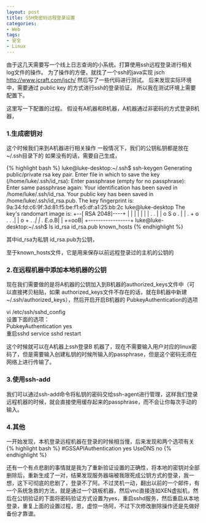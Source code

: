 ```yaml
---
layout: post
title: SSH免密码远程登录设置
categories:
- Web
tags:
- 安全
- Linux
---
```


由于这几天需要写一个线上日志查询的小系统。打算使用ssh远程登录进行相关log文件的操作。
为了操作的方便，就找了一个ssh的java实现 jsch http://www.jcraft.com/jsch/
然后写了一些代码进行测试。
后来发现实际环境中，需要通过 public key 的方式进行ssh的登录验证。
所以我在测试环境上需要配置下。

这里写一下配置的过程。
假设有A机器和B机器，A机器通过非密码的方式登录B机器，

### 1.生成密钥对

这个时候我们来到A机器进行相关操作
一般情况下，我们的公钥私钥都是放在 ~/.ssh目录下的
如果没有的话，需要自己生成，

{% highlight bash %}
luke@luke-desktop:~/.ssh$ ssh-keygen
Generating public/private rsa key pair.
Enter file in which to save the key (/home/luke/.ssh/id_rsa):
Enter passphrase (empty for no passphrase):
Enter same passphrase again:
Your identification has been saved in /home/luke/.ssh/id_rsa.
Your public key has been saved in /home/luke/.ssh/id_rsa.pub.
The key fingerprint is:
9a:34:fd:c6:9f:3d:81:f5:be:f1:e5:df:a1:25:bb:2c luke@luke-desktop
The key's randomart image is:
+--[ RSA 2048]----+
|                 |
|                 |
|                 |
|       .      .  |
|      o S    o . |
|     . + o  . . .|
|      o   +  . *.|
|         . E.o*.B|
|            +=ooB|
+-----------------+
luke@luke-desktop:~/.ssh$ ls
id_rsa  id_rsa.pub  known_hosts
{% endhighlight %}

其中id_rsa为私钥 id_rsa.pub为公钥，

至于known_hosts文件，它是用来保存以前远程登录过的主机的公钥的

### 2.在远程机器中添加本地机器的公钥

现在我们需要做的是将A机器的公钥加入到B机器的authorized_keys文件中（可以直接拷贝粘贴，如果 authorized_keys文件不存在的话，就在B机器中新建~/.ssh/authorized_keys），然后开启开启B机器的 PubkeyAuthentication的选项

vi /etc/ssh/sshd_config   
设置下面的选项：  
PubkeyAuthentication yes  
重启sshd   service sshd restart  
  
这个时候就可以在A机器上ssh登录B 机器了，现在不需要输入用户对应的linux密码了，但是需要输入创建私钥的时候所输入的passphrase，但是这个密码无须在网络上进行传输了。

### 3.使用ssh-add
我们可以通过ssh-add命令将私钥的密码交给ssh-agent进行管理，这样我们登录远程机器的时候，就会直接使用缓存起来的passphrase，而不会让你每次手动的输入。

### 4.其他
一开始发现，本机登录远程机器在登录的时候相当慢，后来发现和两个选项有关
{% highlight bash %}
#GSSAPIAuthentication yes
UseDNS no
{% endhighlight %}

还有一个有点悲剧的事情就是我为了重新验证设置的正确性，将本地的密钥对全部删除后，重新生成了一对，结果发现服务器端被我限死成公钥方式的登录，我一想，这下可彻底的悲剧了，登录不了阿。不过灵机一动，翻出以前的一个邮件，有一个系统急救的方法，就是通过一个跳板机器，然后vnc直接连如XEN虚拟机，然后在公钥验证的下面将密码验证方式设置为yes，重启sshd服务，然后重启从本地登录，重复上面的设置过程，恩，虚惊一场阿，不过下次修改删除操作还是先做好备份才靠谱。